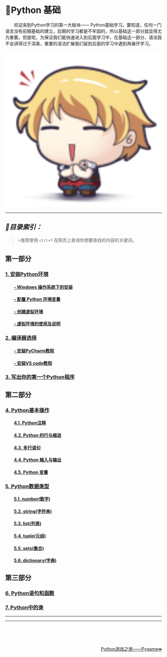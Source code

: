 # 💬Python 基础
&emsp;&emsp;欢迎来到Python学习的第一大板块—— Python基础学习。要知道，任何一门语言没有前期基础的建立，后期的学习都是不牢固的，所以基础这一部分就显得尤为重要。但是呢，为保证我们能快速进入到后面学习中，在基础这一部分，语法我不会讲得过于深奥，重要的语法扩展我们留到后面的学习中遇到再展开学习。

<div align="center">
    <img src="https://github.com/fmw666/Python/blob/master/pics/cute-gif.gif" width="600">
</div>

---

## *📑目录索引：* 
> ⭐推荐使用 `ctrl+f` 在网页上查询你想要查找的内容的关键词。
## 第一部分
### [1. 安装Python环境](#1)
#### &emsp;&emsp;[- Windows 操作系统下的安装](#pycharm-install)
#### &emsp;&emsp;[- 配置 Python 环境变量](#pycharm-install)
#### &emsp;&emsp;[- 创建虚拟环境](#create-env)
#### &emsp;&emsp;[- 虚拟环境的使用及说明](#pycharm-install)
### [2. 编译器选择](#2)
#### &emsp;&emsp;[- 安装PyCharm教程](#pycharm-install)
#### &emsp;&emsp;[- 安装VS code教程](#vscode-install)

### [3. 写出你的第一个Python程序](#3)

## 第二部分
### [4. Python基本操作](#4)

#### &emsp;&emsp;[4.1. Python注释](#4.1)

#### &emsp;&emsp;[4.2. Python 的行与缩进](#4.2)

#### &emsp;&emsp;[4.3. 多行语句](#4.3)

#### &emsp;&emsp;[4.4. Python 输入与输出](#4.4)

#### &emsp;&emsp;[4.5. Python 变量](#4.5)

### [5. Python数据类型](#5)

#### &emsp;&emsp;[5.1. number(数字)](#5.1)

#### &emsp;&emsp;[5.2. string(字符串)](#5.2)

#### &emsp;&emsp;[5.3. list(列表)](#5.3)

#### &emsp;&emsp;[5.4. tuple(元组)](#5.4)

#### &emsp;&emsp;[5.5. sets(集合)](#5.5)

#### &emsp;&emsp;[5.6. dictionary(字典)](#5.6)

## 第三部分
### [6. Python语句和函数](#6)

### [7. Python中的类](#7)

---


---

<br><br><br>
<div align="right">
    <a href="../step2-Pygame">Python游戏之旅——Pygame➡</a>
</div>
